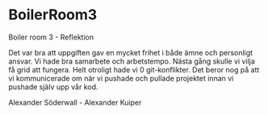 # BoilerRoom3


Boiler room 3 - Reflektion

Det var bra att uppgiften gav en mycket frihet i både ämne och personligt ansvar. Vi hade bra samarbete och arbetstempo. Nästa gång skulle vi vilja få grid att fungera. Helt otroligt hade vi 0 git-konflikter. Det beror nog på att vi kommunicerade om när vi pushade och pullade projektet innan vi pushade själv upp vår kod.


Alexander Söderwall -  Alexander Kuiper